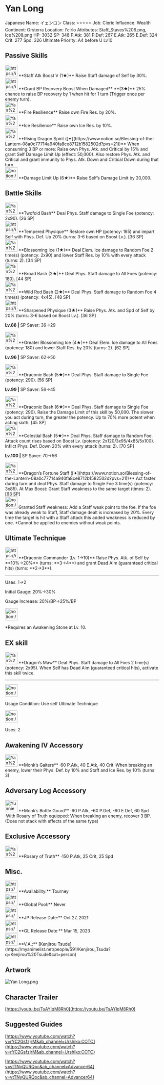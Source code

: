 # Yan Long

Japanese Name: イェンロン
Class: ⭐️⭐️⭐️⭐️⭐️
Job: Cleric
Influence: Wealth
Continent: Orsterra
Location: I'cirlo
Attributes: Staff_Staves%206.png, Ice%208.png
HP: 3032
SP: 348
P.Atk: 381
P.Def: 267
E.Atk: 265
E.Def: 324
Crit: 277
Spd: 326
Ultimate Priority: A4 before U Lv10

## Passive Skills

<aside>
<img src="https://img.game8.jp/6930265/ff4c3d2c89e1eccb1edbe300ec19c4a1.png/show" alt="https://img.game8.jp/6930265/ff4c3d2c89e1eccb1edbe300ec19c4a1.png/show" width="40px" /> **Staff Atk Boost V (1★)**
Raise Staff damage of Self by 30%.

</aside>

<aside>
<img src="https://img.game8.jp/6982977/c1e30c8fb6d88235f596e4d2a7957559.png/show" alt="https://img.game8.jp/6982977/c1e30c8fb6d88235f596e4d2a7957559.png/show" width="40px" /> **Grant BP Recovery Boost When Damaged** **(3★)**
25% chance to raise BP recovery by 1 when hit for 1 turn (Trigger once per enemy turn).

</aside>

<aside>
<img src="Yan%20Long%20386d5bd74f8b4a9ba740b0ca86e6aee6/Fire_Resilience.png" alt="Yan%20Long%20386d5bd74f8b4a9ba740b0ca86e6aee6/Fire_Resilience.png" width="40px" /> **Fire Resilience**
Raise own Fire Res. by 20%.

</aside>

<aside>
<img src="Yan%20Long%20386d5bd74f8b4a9ba740b0ca86e6aee6/Ice_Resilience.png" alt="Yan%20Long%20386d5bd74f8b4a9ba740b0ca86e6aee6/Ice_Resilience.png" width="40px" /> **Ice Resilience**
Raise own Ice Res. by 10%.

</aside>

<aside>
<img src="Yan%20Long%20386d5bd74f8b4a9ba740b0ca86e6aee6/Phys_Atk_Boost.png" alt="Yan%20Long%20386d5bd74f8b4a9ba740b0ca86e6aee6/Phys_Atk_Boost.png" width="40px" /> **Rising Dragon Spirit ([✦](https://www.notion.so/Blessing-of-the-Lantern-08a0c77714a940fa8ce8712b1582502d?pvs=21))**
When consuming 3 BP or more: Raise own Phys. Atk. and Critical by 15% and grant Self Damage Limit Up (effect: 50,000). Also restore Phys. Atk. and Critical and grant immunity to Phys. Atk. Down and Critical Down during that turn.

</aside>

<aside>
<img src="notion://custom_emoji/2482af5e-3bb7-4af8-a110-df4150e44521/17debbc6-5396-80a6-933a-007af3a7f551" alt="notion://custom_emoji/2482af5e-3bb7-4af8-a110-df4150e44521/17debbc6-5396-80a6-933a-007af3a7f551" width="40px" /> **Damage Limit Up (6★)**
Raise Self’s Damage Limit by 30,000.

</aside>

## Battle Skills

<aside>
<img src="Yan%20Long%20386d5bd74f8b4a9ba740b0ca86e6aee6/Staff_Staves.png" alt="Yan%20Long%20386d5bd74f8b4a9ba740b0ca86e6aee6/Staff_Staves.png" width="40px" /> **Twofold Bash**
Deal Phys. Staff damage to Single Foe (potency: 2x90). [26 SP]

</aside>

<aside>
<img src="https://img.game8.jp/6909197/4eaa54be6aac9c9c4a1b006531ef1771.png/show" alt="https://img.game8.jp/6909197/4eaa54be6aac9c9c4a1b006531ef1771.png/show" width="40px" /> **Tempered Physique**
Restore own HP (potency: 165) and impart Self with Phys. Def. Up 20% (turns: 3-6 based on Boost Lv.). [36 SP]

</aside>

<aside>
<img src="Yan%20Long%20386d5bd74f8b4a9ba740b0ca86e6aee6/Ice.png" alt="Yan%20Long%20386d5bd74f8b4a9ba740b0ca86e6aee6/Ice.png" width="40px" /> **Blossoming Ice (1★)**
Deal Elem. Ice damage to Random Foe 2 time(s) (potency: 2x90) and lower Staff Res. by 10% with every attack (turns: 2). [34 SP]

</aside>

<aside>
<img src="Yan%20Long%20386d5bd74f8b4a9ba740b0ca86e6aee6/Staff_Staves%201.png" alt="Yan%20Long%20386d5bd74f8b4a9ba740b0ca86e6aee6/Staff_Staves%201.png" width="40px" /> **Broad Bash (2★)**
Deal Phys. Staff damage to All Foes (potency: 180). [44 SP]

</aside>

<aside>
<img src="Yan%20Long%20386d5bd74f8b4a9ba740b0ca86e6aee6/Staff_Staves%202.png" alt="Yan%20Long%20386d5bd74f8b4a9ba740b0ca86e6aee6/Staff_Staves%202.png" width="40px" /> **Wild Rod Bash (2★)**
Deal Phys. Staff damage to Random Foe 4 time(s) (potency: 4x45). [48 SP]

</aside>

<aside>
<img src="https://img.game8.jp/6909195/fb1af3b553f4112d4403e0f7452fd2a2.png/show" alt="https://img.game8.jp/6909195/fb1af3b553f4112d4403e0f7452fd2a2.png/show" width="40px" /> **Sharpened Physique (3★)**
Raise Phys. Atk. and Spd of Self by 20% (turns: 3-6 based on Boost Lv.). [36 SP]

**Lv.88 |** SP Saver: 36→29

</aside>

<aside>
<img src="Yan%20Long%20386d5bd74f8b4a9ba740b0ca86e6aee6/Ice%201.png" alt="Yan%20Long%20386d5bd74f8b4a9ba740b0ca86e6aee6/Ice%201.png" width="40px" /> **Greater Blossoming Ice (4★)**
Deal Elem. Ice damage to All Foes (potency: 180) and lower Staff Res. by 20% (turns: 2). [62 SP]

**Lv.96 |** SP Saver: 62→50

</aside>

<aside>
<img src="Yan%20Long%20386d5bd74f8b4a9ba740b0ca86e6aee6/Staff_Staves%203.png" alt="Yan%20Long%20386d5bd74f8b4a9ba740b0ca86e6aee6/Staff_Staves%203.png" width="40px" /> **Draconic Bash (5★)**
Deal Phys. Staff damage to Single Foe (potency: 290). [56 SP]

**Lv.99 |** SP Saver: 56→45

<aside>
<img src="Yan%20Long%20386d5bd74f8b4a9ba740b0ca86e6aee6/Staff_Staves%203.png" alt="Yan%20Long%20386d5bd74f8b4a9ba740b0ca86e6aee6/Staff_Staves%203.png" width="40px" /> **Draconic Bash (6★)**
Deal Phys. Staff damage to Single Foe (potency: 290). Raise the Damage Limit of this skill by 50,000. The slower you act during turn, the greater the potency. Up to 70% more potent when acting sixth. [45 SP]

</aside>

</aside>

<aside>
<img src="Yan%20Long%20386d5bd74f8b4a9ba740b0ca86e6aee6/Staff_Staves%204.png" alt="Yan%20Long%20386d5bd74f8b4a9ba740b0ca86e6aee6/Staff_Staves%204.png" width="40px" /> **Celestial Bash (5★)**
Deal Phys. Staff damage to Random Foe. Attack count rises based on Boost Lv. (potency: 2x120/3x95/4x85/5x100). Inflict Phys. Def. Down 20% with every attack (turns: 2). [70 SP]

**Lv.100 |** SP Saver: 70→56

</aside>

<aside>
<img src="Yan%20Long%20386d5bd74f8b4a9ba740b0ca86e6aee6/Staff_Staves%204.png" alt="Yan%20Long%20386d5bd74f8b4a9ba740b0ca86e6aee6/Staff_Staves%204.png" width="40px" /> **Dragon’s Fortune Staff ([✦](https://www.notion.so/Blessing-of-the-Lantern-08a0c77714a940fa8ce8712b1582502d?pvs=21))**
Act faster during turn and deal Phys. Staff damage to Single Foe 3 time(s) (potency: 3x85). At Max Boost: Grant Staff weakness to the same target (times: 2). [63 SP]

<aside>
<img src="notion://custom_emoji/2482af5e-3bb7-4af8-a110-df4150e44521/175ebbc6-5396-8012-b728-007a0488a43c" alt="notion://custom_emoji/2482af5e-3bb7-4af8-a110-df4150e44521/175ebbc6-5396-8012-b728-007a0488a43c" width="40px" /> Granted Staff weakness: Add a Staff weak point to the foe. If the foe was already weak to Staff, Staff damage dealt is increased by 20%. Every time the target is hit with a Staff attack this added weakness is reduced by one. *Cannot be applied to enemies without weak points.

</aside>

</aside>

## Ultimate Technique

<aside>
<img src="https://img.game8.jp/6909195/fb1af3b553f4112d4403e0f7452fd2a2.png/show" alt="https://img.game8.jp/6909195/fb1af3b553f4112d4403e0f7452fd2a2.png/show" width="40px" /> **Draconic Commander (Lv. 1→10)**
Raise Phys. Atk. of Self by **10%→20%** (turns: **3→4**) and grant Dead Aim (guaranteed critical hits) (turns: **2→3**).

---

Uses:
1→2

Initial Gauge:
20%→30%

Gauge Increase: 20%/BP→25%/BP

<aside>
<img src="notion://custom_emoji/2482af5e-3bb7-4af8-a110-df4150e44521/182ebbc6-5396-80af-9978-007ac248795b" alt="notion://custom_emoji/2482af5e-3bb7-4af8-a110-df4150e44521/182ebbc6-5396-80af-9978-007ac248795b" width="40px" />

*Requires an Awakening Stone at Lv. 10.

</aside>

</aside>

## EX skill

<aside>
<img src="Yan%20Long%20386d5bd74f8b4a9ba740b0ca86e6aee6/Staff_Staves%205.png" alt="Yan%20Long%20386d5bd74f8b4a9ba740b0ca86e6aee6/Staff_Staves%205.png" width="40px" /> **Dragon’s Maw**
Deal Phys. Staff damage to All Foes 2 time(s) (potency: 2x95). When Self has Dead Aim (guaranteed critical hits), activate this skill twice.

---

<aside>
<img src="notion://custom_emoji/2482af5e-3bb7-4af8-a110-df4150e44521/137ebbc6-5396-802c-b9bc-007a54884b6f" alt="notion://custom_emoji/2482af5e-3bb7-4af8-a110-df4150e44521/137ebbc6-5396-802c-b9bc-007a54884b6f" width="40px" />

Usage Condition: Use self Ultimate Technique

</aside>

<aside>
<img src="notion://custom_emoji/2482af5e-3bb7-4af8-a110-df4150e44521/137ebbc6-5396-80ba-9f36-007a936447ac" alt="notion://custom_emoji/2482af5e-3bb7-4af8-a110-df4150e44521/137ebbc6-5396-80ba-9f36-007a936447ac" width="40px" />

Uses: 2

</aside>

</aside>

## Awakening IV Accessory

<aside>
<img src="Yan%20Long%20386d5bd74f8b4a9ba740b0ca86e6aee6/Awakening_IV.png" alt="Yan%20Long%20386d5bd74f8b4a9ba740b0ca86e6aee6/Awakening_IV.png" width="40px" /> **Monk’s Gaiters**
·60 P.Atk, 40 E.Atk, 40 Crit
·When breaking an enemy, lower their Phys. Def. by 10% and Staff and Ice Res. by 10% (turns: 3)

</aside>

## Adversary Log Accessory

<aside>
<img src="Yunnie%202c3735a715b84bf2899890ea29d7b21e/Accessory.png" alt="Yunnie%202c3735a715b84bf2899890ea29d7b21e/Accessory.png" width="40px" /> **Monk’s Bottle Gourd**
·60 P.Atk, -60 P.Def, -60 E.Def, 60 Spd
·With Rosary of Truth equipped: When breaking an enemy, recover 3 BP. (Does not stack with effects of the same type)

</aside>

## Exclusive Accessory

<aside>
<img src="Yan%20Long%20386d5bd74f8b4a9ba740b0ca86e6aee6/Accessory.png" alt="Yan%20Long%20386d5bd74f8b4a9ba740b0ca86e6aee6/Accessory.png" width="40px" /> **Rosary of Truth**
·150 P.Atk, 25 Crit, 25 Spd

</aside>

## Misc.

<aside>
<img src="https://www.notion.so/icons/gift_gray.svg" alt="https://www.notion.so/icons/gift_gray.svg" width="40px" /> **Availability:** Tourney

</aside>

<aside>
<img src="https://www.notion.so/icons/globe_gray.svg" alt="https://www.notion.so/icons/globe_gray.svg" width="40px" /> **Global Pool:** Never

</aside>

<aside>
<img src="https://www.notion.so/icons/calendar_red.svg" alt="https://www.notion.so/icons/calendar_red.svg" width="40px" /> **JP Release Date:**
Oct 27, 2021

</aside>

<aside>
<img src="https://www.notion.so/icons/calendar_blue.svg" alt="https://www.notion.so/icons/calendar_blue.svg" width="40px" /> **GL Release Date:**
Mar 15, 2023

</aside>

<aside>
<img src="https://www.notion.so/icons/microphone_gray.svg" alt="https://www.notion.so/icons/microphone_gray.svg" width="40px" /> **V.A.:** [Kenjirou Tsude](https://myanimelist.net/people/591/Kenjirou_Tsuda?q=Kenjirou%20Tsude&cat=person)

</aside>

## Artwork

![Yan Long.png](Yan%20Long%20386d5bd74f8b4a9ba740b0ca86e6aee6/Yan_Long.png)

## Character Trailer

[https://youtu.be/TsAYlqM8Rh0](https://youtu.be/TsAYlqM8Rh0)

## Suggested Guides

[https://www.youtube.com/watch?v=rYC2GsfzjrM&ab_channel=Urshiko:COTC](https://www.youtube.com/watch?v=rYC2GsfzjrM&ab_channel=Urshiko:COTC)

[https://www.youtube.com/watch?v=vtTNyQURQoc&ab_channel=Advancer64](https://www.youtube.com/watch?v=vtTNyQURQoc&ab_channel=Advancer64)
